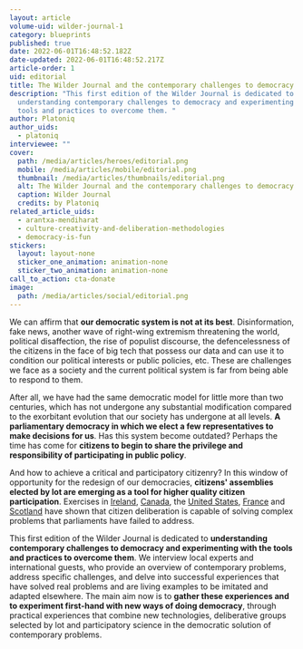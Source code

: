 ```yaml
---
layout: article
volume-uid: wilder-journal-1
category: blueprints
published: true
date: 2022-06-01T16:48:52.182Z
date-updated: 2022-06-01T16:48:52.217Z
article-order: 1
uid: editorial
title: The Wilder Journal and the contemporary challenges to democracy
description: "This first edition of the Wilder Journal is dedicated to
  understanding contemporary challenges to democracy and experimenting with the
  tools and practices to overcome them. "
author: Platoniq
author_uids:
  - platoniq
interviewee: ""
cover:
  path: /media/articles/heroes/editorial.png
  mobile: /media/articles/mobile/editorial.png
  thumbnail: /media/articles/thumbnails/editorial.png
  alt: The Wilder Journal and the contemporary challenges to democracy
  caption: Wilder Journal
  credits: by Platoniq
related_article_uids:
  - arantxa-mendiharat
  - culture-creativity-and-deliberation-methodologies
  - democracy-is-fun
stickers:
  layout: layout-none
  sticker_one_animation: animation-none
  sticker_two_animation: animation-none
call_to_action: cta-donate
image:
  path: /media/articles/social/editorial.png
---
```

We can affirm that **our democratic system is not at its best**. Disinformation, fake news, another wave of right-wing extremism threatening the world, political disaffection, the rise of populist discourse, the defencelessness of the citizens in the face of big tech that possess our data and can use it to condition our political interests or public policies, etc. These are challenges we face as a society and the current political system is far from being able to respond to them.

After all, we have had the same democratic model for little more than two centuries, which has not undergone any substantial modification compared to the exorbitant evolution that our society has undergone at all levels. **A parliamentary democracy in which we elect a few representatives to make decisions for us**. Has this system become outdated? Perhaps the time has come for **citizens to begin to share the privilege and responsibility of participating in public policy**.

And how to achieve a critical and participatory citizenry? In this window of opportunity for the redesign of our democracies, **citizens' assemblies elected by lot are emerging as a tool for higher quality citizen participation**. Exercises in [Ireland](https://www.citizensassembly.ie/en), [Canada](https://www.masslbp.com/resources), the [United States](https://healthydemocracy.org/cir/or), [France](https://www.conventioncitoyennepourleclimat.fr/en/) and [Scotland](https://webarchive.nrscotland.gov.uk/20220321133037/https://www.climateassembly.scot/) have shown that citizen deliberation is capable of solving complex problems that parliaments have failed to address.

This first edition of the Wilder Journal is dedicated to **understanding contemporary challenges to democracy and experimenting with the tools and practices to overcome them**. We interview local experts and international guests, who provide an overview of contemporary problems, address specific challenges, and delve into successful experiences that have solved real problems and are living examples to be imitated and adapted elsewhere. The main aim now is to **gather these experiences and to experiment first-hand with new ways of doing democracy**, through practical experiences that combine new technologies, deliberative groups selected by lot and participatory science in the democratic solution of contemporary problems.